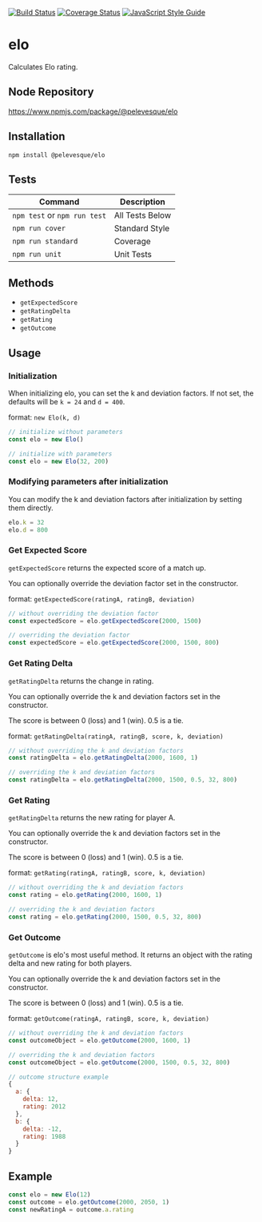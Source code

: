 [![Build Status](https://travis-ci.org/pelevesque/elo.svg?branch=master)](https://travis-ci.org/pelevesque/elo)
[![Coverage Status](https://coveralls.io/repos/github/pelevesque/elo/badge.svg?branch=master)](https://coveralls.io/github/pelevesque/elo?branch=master)
[![JavaScript Style Guide](https://img.shields.io/badge/code_style-standard-brightgreen.svg)](https://standardjs.com)

# elo

Calculates Elo rating.

## Node Repository

https://www.npmjs.com/package/@pelevesque/elo

## Installation

`npm install @pelevesque/elo`

## Tests

Command                      | Description
---------------------------- | ------------
`npm test` or `npm run test` | All Tests Below
`npm run cover`              | Standard Style
`npm run standard`           | Coverage
`npm run unit`               | Unit Tests

## Methods

- `getExpectedScore`
- `getRatingDelta`
- `getRating`
- `getOutcome`

## Usage

### Initialization

When initializing elo, you can set the k and deviation factors. If not set, the
defaults will be `k = 24` and `d = 400`.

format: `new Elo(k, d)`

```js
// initialize without parameters
const elo = new Elo()

// initialize with parameters
const elo = new Elo(32, 200)
```

### Modifying parameters after initialization

You can modify the k and deviation factors after initialization by setting them directly.

```js
elo.k = 32
elo.d = 800
```

### Get Expected Score

`getExpectedScore` returns the expected score of a match up.

You can optionally override the deviation factor set in the constructor.

format: `getExpectedScore(ratingA, ratingB, deviation)`

```js
// without overriding the deviation factor
const expectedScore = elo.getExpectedScore(2000, 1500)

// overriding the deviation factor
const expectedScore = elo.getExpectedScore(2000, 1500, 800)
```

### Get Rating Delta

`getRatingDelta` returns the change in rating.

You can optionally override the k and deviation factors set in the constructor.

The score is between 0 (loss) and 1 (win). 0.5 is a tie.

format: `getRatingDelta(ratingA, ratingB, score, k, deviation)`

```js
// without overriding the k and deviation factors
const ratingDelta = elo.getRatingDelta(2000, 1600, 1)

// overriding the k and deviation factors
const ratingDelta = elo.getRatingDelta(2000, 1500, 0.5, 32, 800)
```

### Get Rating

`getRatingDelta` returns the new rating for player A.

You can optionally override the k and deviation factors set in the constructor.

The score is between 0 (loss) and 1 (win). 0.5 is a tie.

format: `getRating(ratingA, ratingB, score, k, deviation)`

```js
// without overriding the k and deviation factors
const rating = elo.getRating(2000, 1600, 1)

// overriding the k and deviation factors
const rating = elo.getRating(2000, 1500, 0.5, 32, 800)
```

### Get Outcome

`getOutcome` is elo's most useful method. It returns an object with the rating
delta and new rating for both players.

You can optionally override the k and deviation factors set in the constructor.

The score is between 0 (loss) and 1 (win). 0.5 is a tie.

format: `getOutcome(ratingA, ratingB, score, k, deviation)`

```js
// without overriding the k and deviation factors
const outcomeObject = elo.getOutcome(2000, 1600, 1)

// overriding the k and deviation factors
const outcomeObject = elo.getOutcome(2000, 1500, 0.5, 32, 800)
```

```js
// outcome structure example
{
  a: {
    delta: 12,
    rating: 2012
  },
  b: {
    delta: -12,
    rating: 1988
  }
}
```

## Example

```js
const elo = new Elo(12)
const outcome = elo.getOutcome(2000, 2050, 1)
const newRatingA = outcome.a.rating
```
